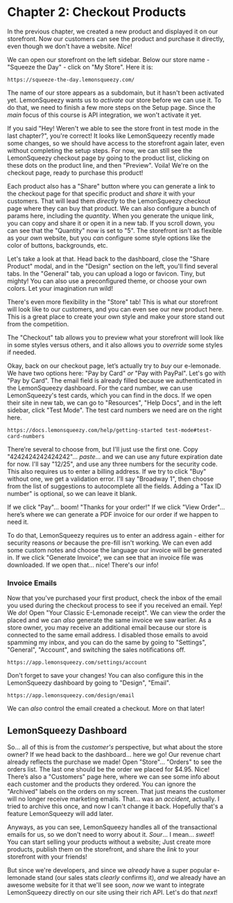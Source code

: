 # Chapter 2: Checkout Products

In the previous chapter, we created a new product and displayed it on our storefront. Now our customers can see the product and purchase it directly, even though we don't have a website. *Nice*!

We can open our storefront on the left sidebar. Below our store name - "Squeeze the Day" - click on "My Store". Here it is:

`https://squeeze-the-day.lemonsqueezy.com/`

The name of our store appears as a subdomain, but it hasn't been activated yet. LemonSqueezy wants us to *activate* our store before we can use it. To do that, we need to finish a few more steps on the Setup page. Since the *main* focus of this course is API integration, we won't activate it yet.

If you said "Hey! Weren't we able to see the store front in test mode in the last chapter?", you're correct! It looks like LemonSqueezy recently made some changes, so we should have access to the storefront again later, even without completing the setup steps. For now, we can still see the LemonSqueezy checkout page by going to the product list, clicking on these dots on the product line, and then "Preview". Voila! We're on the checkout page, ready to purchase this product!

Each product also has a "Share" button where you can generate a link to the checkout page for that specific product and *share* it with your customers. That will lead them *directly* to the LemonSqueezy checkout page where they can buy that product. We can also configure a bunch of params here, including the *quantity*. When you generate the unique link, you can copy and share it or open it in a new tab. If you scroll down, you can see that the "Quantity" now is set to "5". The storefront isn't as flexible as your *own* website, but you *can* configure some style options like the color of buttons, backgrounds, etc.

Let's take a look at that. Head back to the dashboard, close the "Share Product" modal, and in the "Design" section on the left, you'll find several tabs. In the "General" tab, you can upload a logo or favicon. Tiny, but mighty! You can also use a preconfigured theme, or choose your own colors. Let your imagination run wild!

There's even more flexibility in the "Store" tab! This is what our storefront will look like to our customers, and you can even see our new product here. This is a great place to create your own style and make your store stand out from the competition.

The "Checkout" tab allows you to preview what your storefront will look like in some styles versus others, and it also allows you to *override* some styles if needed.

Okay, back on our checkout page, let’s actually try to *buy* our e-lemonade. We have two options here: "Pay by Card" *or* "Pay with PayPal". Let's go with "Pay by Card". The email field is already filled because we authenticated in the LemonSqueezy dashboard. For the card number, we can use LemonSqueezy's test cards, which you can find in the docs. If we open their site in new tab, we can go to "Resources", "Help Docs", and in the left sidebar, click "Test Mode". The test card numbers we need are on the right here.

`https://docs.lemonsqueezy.com/help/getting-started
test-mode#test-card-numbers`

There’re several to choose from, but I'll just use the first one. Copy "4242424242424242"... *paste*... and we can use any future expiration date for now. I'll say "12/25", and use any three numbers for the security code. This also requires us to enter a billing address. If we try to click "Buy" without one, we get a validation error. I'll say "Broadway 1", then choose from the list of suggestions to autocomplete all the fields. Adding a "Tax ID number" is optional, so we can leave it blank.

If we click "Pay"... boom! "Thanks for your order!" If we click "View Order"... here’s where we can generate a PDF invoice for our order if we happen to need it.

To do that, LemonSqueezy requires us to enter an address again - either for security reasons *or* because the pre-fill isn't working. We can even add some custom notes and choose the language our invoice will be generated in. If we click "Generate Invoice", we can see that an invoice file was downloaded. If we open that... nice! There's our info!

### Invoice Emails

Now that you've purchased your first product, check the inbox of the email you used during the checkout process to see if you received an email. Yep! We *do*! Open "Your Classic E-Lemonade receipt". We can view the order the placed and we can *also* generate the same invoice we saw earlier. As a store owner, you may receive an additional email because our store is connected to the same email address. I disabled those emails to avoid spamming my inbox, and you can do the same by going to "Settings", "General", "Account", and switching the sales notifications off.

`https://app.lemonsqueezy.com/settings/account`

Don't forget to save your changes! You can also configure this in the LemonSqueezy dashboard by going to "Design", "Email".

`https://app.lemonsqueezy.com/design/email`

We can *also* control the email created a checkout. More on that later!

## LemonSqueezy Dashboard

So... all of this is from the *customer's* perspective, but what about the store owner? If we head back to the dashboard... here we go! Our revenue chart already reflects the purchase we made! Open "Store"... "Orders" to see the orders list. The last one should be the order we placed for $4.95. Nice! There’s also a "Customers" page here, where we can see some info about each customer and the products they ordered. You can ignore the "Archived" labels on the orders on my screen. That just means the customer will no longer receive marketing emails. That... was an *accident*, actually. I tried to archive this once, and now I can't change it back. Hopefully that's a feature LemonSqueezy will add later.

Anyways, as you can see, LemonSqueezy handles all of the transactional emails for us, so we don't need to worry about it. *Sour*... I mean... *sweet*! You can start selling your products without a website; Just create more products, publish them on the storefront, and share the *link* to your storefront with your friends!

But since we're developers, and since we *already* have a super popular e-lemonade stand (our sales stats *clearly* confirms it), *and* we already have an awesome website for it that we'll see soon, *now* we want to integrate LemonSqueezy directly on our site using their rich API. Let's do that *next*!
